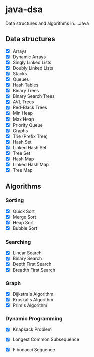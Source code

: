 # java-dsa
Data structures and algorithms in....Java

## Data structures
- [x] Arrays
- [x] Dynamic Arrays
- [x] Singly Linked Lists
- [x] Doubly Linked Lists
- [x] Stacks
- [x] Queues
- [x] Hash Tables
- [x] Binary Trees
- [x] Binary Search Trees
- [x] AVL Trees
- [x] Red-Black Trees
- [x] Min Heap
- [x] Max Heap
- [x] Priority Queue
- [x] Graphs
- [x] Trie (Prefix Tree)
- [x] Hash Set
- [x] Linked Hash Set 
- [x] Tree Set 
- [x] Hash Map 
- [x] Linked Hash Map
- [x] Tree Map

## Algorithms 

### Sorting
- [x] Quick Sort
- [x] Merge Sort
- [x] Heap Sort
- [x] Bubble Sort

### Searching
- [x] Linear Search 
- [x] Binary Search 
- [x] Depth First Search 
- [x] Breadth First Search 

### Graph 
- [x] Dijkstra's Algorithm 
- [x] Kruskal's Algorithm 
- [x] Prim's Algorithm

### Dynamic Programming 
- [x] Knapsack Problem
- [x] Longest Common Subsequence
- [x] Fibonacci Sequence 


